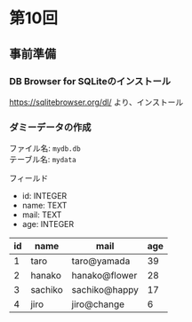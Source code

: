 # 第10回

## 事前準備

### DB Browser for SQLiteのインストール  
https://sqlitebrowser.org/dl/ より、インストール

### ダミーデータの作成
ファイル名: `mydb.db`  
テーブル名: `mydata`

フィールド
- id: INTEGER
- name: TEXT
- mail: TEXT
- age: INTEGER


| id | name | mail | age |
| -- | ---- | ---- | --- |
| 1 | taro | taro@yamada | 39 |
| 2 | hanako | hanako@flower | 28 |
| 3 | sachiko | sachiko@happy | 17 |
| 4 | jiro | jiro@change | 6 |